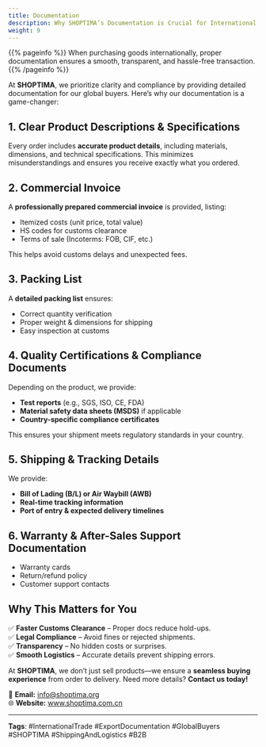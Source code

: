 ```yaml
---
title: Documentation
description: Why SHOPTIMA’s Documentation is Crucial for International Buyers 
weight: 9
---
```


{{% pageinfo %}}
When purchasing goods internationally, proper documentation ensures a smooth, transparent, and hassle-free transaction.
{{% /pageinfo %}}

 

 At **SHOPTIMA**, we prioritize clarity and compliance by providing detailed documentation for our global buyers. Here’s why our documentation is a game-changer:  

## 1. Clear Product Descriptions & Specifications  
Every order includes **accurate product details**, including materials, dimensions, and technical specifications. This minimizes misunderstandings and ensures you receive exactly what you ordered.  

## 2. Commercial Invoice  
A **professionally prepared commercial invoice** is provided, listing:  
- Itemized costs (unit price, total value)  
- HS codes for customs clearance  
- Terms of sale (Incoterms: FOB, CIF, etc.)  

This helps avoid customs delays and unexpected fees.  

## 3. Packing List  
A **detailed packing list** ensures:  
- Correct quantity verification  
- Proper weight & dimensions for shipping  
- Easy inspection at customs  

## 4. Quality Certifications & Compliance Documents  
Depending on the product, we provide:  
- **Test reports** (e.g., SGS, ISO, CE, FDA)  
- **Material safety data sheets (MSDS)** if applicable  
- **Country-specific compliance certificates**  

This ensures your shipment meets regulatory standards in your country.  

## 5. Shipping & Tracking Details  
We provide:  
- **Bill of Lading (B/L) or Air Waybill (AWB)**  
- **Real-time tracking information**  
- **Port of entry & expected delivery timelines**  

## 6. Warranty & After-Sales Support Documentation  
- Warranty cards  
- Return/refund policy  
- Customer support contacts  

## Why This Matters for You  
✅ **Faster Customs Clearance** – Proper docs reduce hold-ups.  
✅ **Legal Compliance** – Avoid fines or rejected shipments.  
✅ **Transparency** – No hidden costs or surprises.  
✅ **Smooth Logistics** – Accurate details prevent shipping errors.  

At **SHOPTIMA**, we don’t just sell products—we ensure a **seamless buying experience** from order to delivery. Need more details? **Contact us today!**  

📩 **Email:** info@shoptima.org  
🌐 **Website:** www.shoptima.com.cn  

---  
**Tags**: #InternationalTrade #ExportDocumentation #GlobalBuyers #SHOPTIMA #ShippingAndLogistics #B2B  